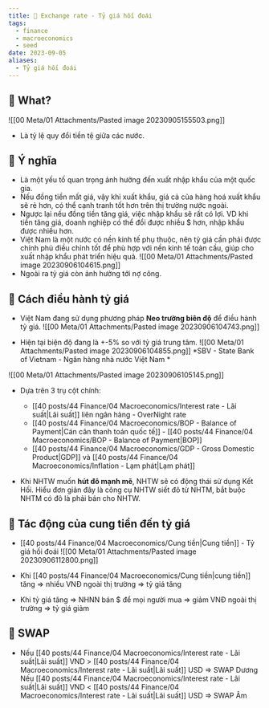 ```yaml
---
title: 🌱 Exchange rate - Tỷ giá hối đoái
tags:
  - finance
  - macroeconomics
  - seed
date: 2023-09-05
aliases:
  - Tỷ giá hối đoái
---
```


## 🌿 What?
![[00 Meta/01 Attachments/Pasted image 20230905155503.png]]
- Là tỷ lệ quy đổi tiền tệ giữa các nước.

## 🌿 Ý nghĩa
- Là một yếu tố quan trọng ảnh hưởng đến xuất nhập khẩu của một quốc gia.
- Nếu đồng tiền mất giá, vậy khi xuất khẩu, giá cả của hàng hoá xuất khẩu sẽ rẻ hơn, có thể cạnh tranh tốt hơn trên thị trường nước ngoài.
- Ngược lại nếu đồng tiền tăng giá, việc nhập khẩu sẽ rất có lợi. VD khi tiền tăng giá, doanh nghiệp có thể đổi được nhiều $ hơn, nhập khẩu được nhiều hơn.
- Việt Nam là một nước có nền kinh tế phụ thuộc, nên tỷ giá cần phải được chính phủ điều chỉnh tốt để phù hợp với nền kinh tế toàn cầu, giúp cho xuất nhập khẩu phát triển hiệu quả.
![[00 Meta/01 Attachments/Pasted image 20230906104615.png]]
- Ngoài ra tỷ giá còn ảnh hưởng tới nợ công.
## 🌿 Cách điều hành tỷ giá
- Việt Nam đang sử dụng phương pháp **Neo trường biên độ** để điều hành tỷ giá.
![[00 Meta/01 Attachments/Pasted image 20230906104743.png]]

-  Hiện tại biện độ đang là +-5% so với tỷ giá trung tâm.
![[00 Meta/01 Attachments/Pasted image 20230906104855.png]]
*SBV - State Bank of Vietnam - Ngân hàng nhà nước Việt Nam *

![[00 Meta/01 Attachments/Pasted image 20230906105145.png]]

- Dựa trên 3 trụ cột chính:
	- [[40 posts/44 Finance/04 Macroeconomics/Interest rate - Lãi suất|Lãi suất]] liên ngân hàng - OverNight rate
	- [[40 posts/44 Finance/04 Macroeconomics/BOP - Balance of Payment|Cán cân thanh toán quốc tế]] - [[40 posts/44 Finance/04 Macroeconomics/BOP - Balance of Payment|BOP]]
	- [[40 posts/44 Finance/04 Macroeconomics/GDP - Gross Domestic Product|GDP]] và [[40 posts/44 Finance/04 Macroeconomics/Inflation - Lạm phát|Lạm phát]]

- Khi NHTW muốn **hút đô mạnh mẽ**, NHTW sẽ có động thái sử dụng Kết Hối. Hiểu đơn giản đây là công cụ NHTW siết đô từ NHTM, bắt buộc NHTM có đô là phải bán cho NHTW.
## 🌿 Tác động của cung tiền đến tỷ giá
- [[40 posts/44 Finance/04 Macroeconomics/Cung tiền|Cung tiền]] - Tỷ giá hối đoái
![[00 Meta/01 Attachments/Pasted image 20230906112800.png]]

- Khi [[40 posts/44 Finance/04 Macroeconomics/Cung tiền|cung tiền]] tăng => nhiều VNĐ ngoài thị trường => tỷ giá tăng
- Khi tỷ giá tăng => NHNN bán $ để mọi người mua => giảm VNĐ ngoài thị trường => tỷ giá giảm

## 🌿 SWAP
- Nếu [[40 posts/44 Finance/04 Macroeconomics/Interest rate - Lãi suất|Lãi suất]] VND > [[40 posts/44 Finance/04 Macroeconomics/Interest rate - Lãi suất|Lãi suất]] USD => SWAP Dương Nếu [[40 posts/44 Finance/04 Macroeconomics/Interest rate - Lãi suất|Lãi suất]] VND < [[40 posts/44 Finance/04 Macroeconomics/Interest rate - Lãi suất|Lãi suất]] USD => SWAP Âm
